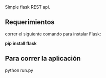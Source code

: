 Simple flask REST api.

## Requerimientos

correr el siguiente comando para  instalar Flask:

**pip install flask**


## Para correr la aplicación

python run.py

